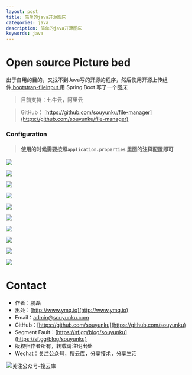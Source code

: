 ```yaml
---
layout: post
title: 简单的java开源图床
categories: java
description: 简单的java开源图床
keywords: java
---
```

# Open source Picture bed

出于自用的目的，又找不到Java写的开源的程序，然后使用开源上传组件[ bootstrap-fileinput ](https://github.com/kartik-v/bootstrap-fileinput/)用 Spring Boot 写了一个图床

> 目前支持：七牛云，阿里云


> GitHub： [https://github.com/souyunku/file-manager](https://github.com/souyunku/file-manager)


### Configuration

> #### 使用的时候需要按照`application.properties` 里面的注释配置即可

![](https://raw.githubusercontent.com/souyunku/file-manager/master/doc/index-0.png)


![](https://raw.githubusercontent.com/souyunku/file-manager/master/doc/index-1.png)


![](https://raw.githubusercontent.com/souyunku/file-manager/master/doc/index-2.png)


![](https://raw.githubusercontent.com/souyunku/file-manager/master/doc/index-3.png)


![](https://raw.githubusercontent.com/souyunku/file-manager/master/doc/index-4.png)


![](https://raw.githubusercontent.com/souyunku/file-manager/master/doc/index-5.png)


![](https://raw.githubusercontent.com/souyunku/file-manager/master/doc/index-6.png)


![](https://raw.githubusercontent.com/souyunku/file-manager/master/doc/index-7.png)


![](https://raw.githubusercontent.com/souyunku/file-manager/master/doc/index-8.png)


![](https://raw.githubusercontent.com/souyunku/file-manager/master/doc/index-9.png)

# Contact

 - 作者：鹏磊  
 - 出处：[http://www.ymq.io](http://www.ymq.io)  
 - Email：[admin@souyunku.com](admin@souyunku.com)  
 - GitHub：[https://github.com/souyunku](https://github.com/souyunku)  
 - Segment Fault：[https://sf.gg/blog/souyunku](https://sf.gg/blog/souyunku)  
 - 版权归作者所有，转载请注明出处
 - Wechat：关注公众号，搜云库，分享技术，分享生活
 
![关注公众号-搜云库](http://www.ymq.io/images/souyunku.png "搜云库")









